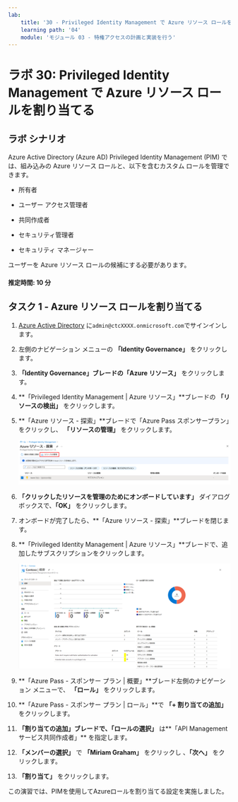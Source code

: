 ```yaml
---
lab:
    title: '30 - Privileged Identity Management で Azure リソース ロールを割り当てる'
    learning path: '04'
    module: 'モジュール 03 - 特権アクセスの計画と実装を行う'
---
```


# ラボ 30: Privileged Identity Management で Azure リソース ロールを割り当てる

## ラボ シナリオ

Azure Active Directory (Azure AD) Privileged Identity Management (PIM) では、組み込みの Azure リソース ロールと、以下を含むカスタム ロールを管理できます。

- 所有者

- ユーザー アクセス管理者

- 共同作成者

- セキュリティ管理者

- セキュリティ マネージャー

ユーザーを Azure リソース ロールの候補にする必要があります。

#### 推定時間: 10 分

## タスク 1 - Azure リソース ロールを割り当てる

1. [Azure Active Directory]( https://portal.azure.com/#blade/Microsoft_AAD_IAM/ActiveDirectoryMenuBlade/Overview) に`admin@ctcXXXX.onmicrosoft.com`でサインインします。

2. 左側のナビゲーション メニューの **「Identity Governance」** をクリックします。

3. **「Identity  Governance」**ブレードの**「Azure リソース」** をクリックします。

4. **「Privileged Identity Management | Azure リソース」**ブレードの **「リソースの検出」** をクリックします。

5. **「Azure リソース - 探索」**ブレードで「Azure Pass スポンサープラン」をクリックし、 **「リソースの管理」** をクリックします。

    ![サブスクリプションとリソースの管理が強調表示されている 「Azure リソース - 検出」ブレードを表示している画面イメージ](./media/lp4-mod3-pim-azure-resource-management.png)

6. **「クリックしたリソースを管理のためにオンボードしています」** ダイアログ ボックスで、**「OK」** をクリックします。

7. オンボードが完了したら、**「Azure リソース - 探索」**ブレードを閉じます。

8. **「Privileged Identity Management | Azure リソース」**ブレードで、追加したサブスクリプションをクリックします。

    ![最近追加された Azure リソースを表示している画面イメージ](./media/lp4-mod3-pim-az-resource-overview.png)

9. **「Azure Pass - スポンサー プラン | 概要」**ブレード左側のナビゲーション メニューで、 **「ロール」** をクリックします。

10. **「Azure Pass - スポンサー プラン | ロール」**で **「+ 割り当ての追加」** をクリックします。

11. **「割り当ての追加」**ブレードで、**「ロールの選択」** は**「API Management サービス共同作成者」** を指定します。

12. **「メンバーの選択」** で **「Miriam Graham」** をクリックし 、**「次へ」** をクリックします。

13. **「割り当て」** をクリックします。



この演習では、PIMを使用してAzureロールを割り当てる設定を実施しました。
